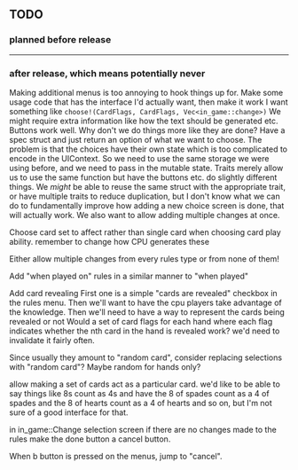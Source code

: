 ## TODO

### planned before release


____

### after release, which means potentially never

Making additional menus is too annoying to hook things up for. Make some usage code that has the interface  I'd actually want, then make it work
    I want something like `choose!(CardFlags, CardFlags, Vec<in_game::change>)`
        We might require extra information like how the text should be generated etc.
    Buttons work well. Why don't we do things more like they are done?
      Have a spec struct and just return an option of what we want to choose.
    The problem is that the choices have their own state which is too complicated to encode in the UIContext.
      So we need to use the same storage we were using before, and we need to pass in the mutable state.
      Traits merely allow us to use the same function but have the buttons etc. do slightly different things.
      We *might* be able to reuse the same struct with the appropriate trait, or have multiple traits to reduce duplication,
        but I don't know what we can do to fundamentally improve how adding a new choice screen is done, that will actually work.
      We also want to allow adding multiple changes at once.

Choose card set to affect rather than single card when choosing card play ability.
  remember to change how CPU generates these

Either allow multiple changes from every rules type or from none of them!

Add "when played on" rules in a similar manner to "when played"

Add card revealing
  First one is a simple "cards are revealed" checkbox in the rules menu.
  Then we'll want to have the cpu players take advantage of the knowledge.
  Then we'll need to have a way to represent the cards being revealed or not
    Would a set of card flags for each hand where each flag indicates whether
    the nth card in the hand is revealed work? we'd need to invalidate it fairly
    often.

Since usually they amount to "random card", consider replacing selections with "random card"?
  Maybe random for hands only?

allow making a set of cards act as a particular card.
    we'd like to be able to say things like 8s count as 4s and have the 8 of spades count as a 4 of spades and the 8 of hearts count as a 4 of hearts and so on, but I'm not sure of a good interface for that.

in in_game::Change selection screen if there are no changes made to the rules make the done button a cancel button.

When b button is pressed on the menus, jump to "cancel".
